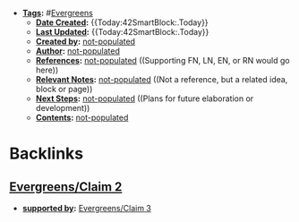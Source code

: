 - **[Tags](<../Tags.md>):** #[Evergreens](<../Evergreens.md>)
    - **[Date Created](<../Date Created.md>):** {{Today:42SmartBlock:.Today}}
    - **[Last Updated](<../Last Updated.md>):** {{Today:42SmartBlock:.Today}}
    - **[Created by](<../Created by.md>):** [not-populated](<../not-populated.md>)
    - **[Author](<../Author.md>):** [not-populated](<../not-populated.md>)
    - **[References](<../References.md>):** [not-populated](<../not-populated.md>) ((Supporting FN, LN, EN, or RN would go here))
    - **[Relevant Notes](<../Relevant Notes.md>):** [not-populated](<../not-populated.md>) ((Not a reference, but a related idea, block or page))
    - **[Next Steps](<../Next Steps.md>):** [not-populated](<../not-populated.md>) ((Plans for future elaboration or development))
    - **[Contents](<../Contents.md>):** [not-populated](<../not-populated.md>)

# Backlinks
## [Evergreens/Claim 2](<Evergreens/Claim 2.md>)
- **[supported by](<../supported by.md>):** [Evergreens/Claim 3](<../Evergreens/Claim 3.md>)

